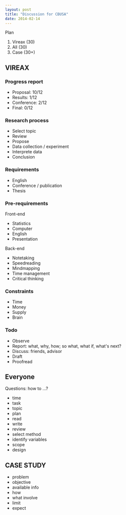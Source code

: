 ```yaml
---
layout: post
title: "Discussion for CBUSA"
date: 2014-02-14
---
```


Plan

1. Vireax (30)
2. All (30)
3. Case (30+)

## VIREAX ##

### Progress report ###

- Proposal: 10/12
- Results: 1/12
- Conference: 2/12
- Final: 0/12

### Research process ###

- Select topic
- Review
- Propose
- Data collection / experiment
- Interprete data
- Conclusion

### Requirements ###

- English
- Conference / publication
- Thesis

### Pre-requirements ###

Front-end

- Statistics
- Computer
- English
- Presentation

Back-end 

- Notetaking
- Speedreading
- Mindmapping
- Time management
- Critical thinking

### Constraints ###

- Time
- Money
- Supply
- Brain

### Todo ###

- Observe
- Report: what, why, how; so what, what if, what's next?
- Discuss: friends, advisor
- Draft
- Proofread


## Everyone ##

Questions: how to ...?

- time
- task
- topic
- plan
- read
- write
- review
- select method
- identify variables
- scope
- design


## CASE STUDY ##

- problem
- objective
- available info
- how
- what involve
- limit
- expect

